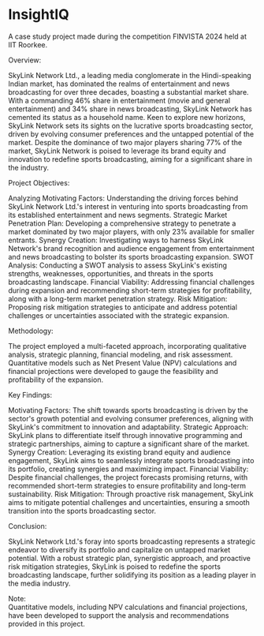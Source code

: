 # InsightIQ
A case study project made during the competition FINVISTA 2024 held at IIT Roorkee. 

Overview: 

SkyLink Network Ltd., a leading media conglomerate in the Hindi-speaking Indian market, has dominated the realms of entertainment and news broadcasting for over three decades, boasting a substantial market share. With a commanding 46% share in entertainment (movie and general entertainment) and 34% share in news broadcasting, SkyLink Network has cemented its status as a household name. Keen to explore new horizons, SkyLink Network sets its sights on the lucrative sports broadcasting sector, driven by evolving consumer preferences and the untapped potential of the market. Despite the dominance of two major players sharing 77% of the market, SkyLink Network is poised to leverage its brand equity and innovation to redefine sports broadcasting, aiming for a significant share in the industry.

Project Objectives:

Analyzing Motivating Factors: Understanding the driving forces behind SkyLink Network Ltd.'s interest in venturing into sports broadcasting from its established entertainment and news segments.
Strategic Market Penetration Plan: Developing a comprehensive strategy to penetrate a market dominated by two major players, with only 23% available for smaller entrants.
Synergy Creation: Investigating ways to harness SkyLink Network's brand recognition and audience engagement from entertainment and news broadcasting to bolster its sports broadcasting expansion.
SWOT Analysis: Conducting a SWOT analysis to assess SkyLink's existing strengths, weaknesses, opportunities, and threats in the sports broadcasting landscape.
Financial Viability: Addressing financial challenges during expansion and recommending short-term strategies for profitability, along with a long-term market penetration strategy.
Risk Mitigation: Proposing risk mitigation strategies to anticipate and address potential challenges or uncertainties associated with the strategic expansion.

Methodology:   

The project employed a multi-faceted approach, incorporating qualitative analysis, strategic planning, financial modeling, and risk assessment. Quantitative models such as Net Present Value (NPV) calculations and financial projections were developed to gauge the feasibility and profitability of the expansion.

Key Findings:   

Motivating Factors: The shift towards sports broadcasting is driven by the sector's growth potential and evolving consumer preferences, aligning with SkyLink's commitment to innovation and adaptability.
Strategic Approach: SkyLink plans to differentiate itself through innovative programming and strategic partnerships, aiming to capture a significant share of the market.
Synergy Creation: Leveraging its existing brand equity and audience engagement, SkyLink aims to seamlessly integrate sports broadcasting into its portfolio, creating synergies and maximizing impact.
Financial Viability: Despite financial challenges, the project forecasts promising returns, with recommended short-term strategies to ensure profitability and long-term sustainability.
Risk Mitigation: Through proactive risk management, SkyLink aims to mitigate potential challenges and uncertainties, ensuring a smooth transition into the sports broadcasting sector.

Conclusion:  

SkyLink Network Ltd.'s foray into sports broadcasting represents a strategic endeavor to diversify its portfolio and capitalize on untapped market potential. With a robust strategic plan, synergistic approach, and proactive risk mitigation strategies, SkyLink is poised to redefine the sports broadcasting landscape, further solidifying its position as a leading player in the media industry.

Note:  
Quantitative models, including NPV calculations and financial projections, have been developed to support the analysis and recommendations provided in this project.
